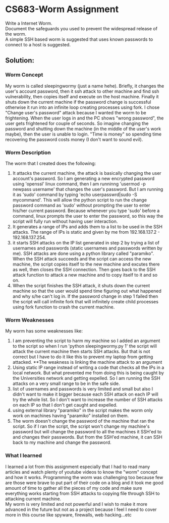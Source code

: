 # CS683-Worm Assignment
Write a Internet Worm. <br/>Document the safeguards you used to prevent the widespread release of the worm. <br/>A simple SSH based worm is suggested that uses known passwords to connect to a host is suggested.

## Solution:

### Worm Concept
My worm is called sleepingwormy (just a name hehe). Briefly, it changes the user's account password, then it ssh attack to other machine and find ssh vulnerability, then copies itself and execute on the host machine. Finally it shuts down the current machine if the password change is successful otherwise it run into an infinite loop creating processes using fork. I chose "Change user's password" attack because I wanted the worm to be frightening. When the user logs in and the PC shows "wrong password", the user gets frightened for couple of seconds. So imagine changing the password and shutting down the machine (in the middle of the user's work maybe), then the user is unable to login. "Time is money" so spending time recovering the password costs money (I don't want to sound evil).

### Worm Description
The worm that I created does the following:
1. It attacks the current machine, the attack is basically changing the user account's password. So I am generating a new encrypted password using 'openssl' linux command, then I am runninng 'usermod -p newpass username' that changes the user's password. But I am running it as 'sudo' command by typing 'echo userpasswrd|sudo -S mycommand'. This will allow the python script to run the change password command as 'sudo' without prompting the user to enter his/her current password. Because whenever you type 'sudo' before a command, linux prompts the user to enter the password, so this way the script will fully run without having user interaction.
2. It generates a range of IPs and adds them to a list to be used in the SSH attacks. The range of IPs is static and given by me from 192.168.137.2 - 192.168.137.254.
3. it starts SSH attacks on the IP list generated in step 2 by trying a list of usernames and passwords (static usernames and passwords written by me). SSH attacks are done using a python library called "paramiko". When the SSH attack succeeds and the script can access the new machine, the script copies itself to the new machine and excutes there as well, then closes the SSH connection. Then goes back to the SSH attack function to attack a new machine and to copy itself to it and so on.
4. When the script finishes the SSH attack, it shuts down the current machine so that the user would spend time figuring out what happened and why s/he can't log in. If the password change in step 1 failed then the script will call infinite fork that will infinitely create child processes using fork function to crash the current machine.

### Worm Weaknesses
My worm has some weaknesses like:
1. I am preventing the script to harm my machine so I added an argument to the script so when I run 'python sleepingwormy.py 1' the script will attack the current machine then starts SSH attacks. But that is not correct but I have to do it like this to prevent my laptop from getting attacked. **The weakness is linking the machine attack to an argument
2. Using static IP range instead of writing a code that checks all the IPs in a local network. But what prevented me from doing this is being caught by the Universities network and getting expelled. So I am running the SSH attacks on a very small range to be in the safe side.
3. list of usernames and passwords is very limited and small but also I didn't want to make it bigger because each SSH attack on each IP will try the whole list. So I don't want to increase the number of SSH attacks on each IP so that I don't get caught and expelled. 
4. using external library "paramiko" in the script makes the worm only work on machines having "paramiko" installed on them.
5. The worm doesn't change the password of the machine that ran the script. So if I ran the script, the script won't change my machine's password but will change the password to all the machines it SSH'ed to and changes their passwords. But from the SSH'ed machine, it can SSH back to my machine and change the password.

### What I learned
I learned a lot from this assignment especially that I had to read many articles and watch plenty of youtube videos to know the "worm" concept and how it works. Programming the worm was challenging too because few are those were brave to put part of their code on a blog and it took me good amount of time to gather all the pieces of my code and make sure everything works starting from SSH attacks to copying file through SSH to attacking current machine.<br/>
My worm is very limited and not powerful and I wish to make it more advanced in the future but not as a project because I feel I need to cover more in this course like spyware, firewalls, web hacking...etc
